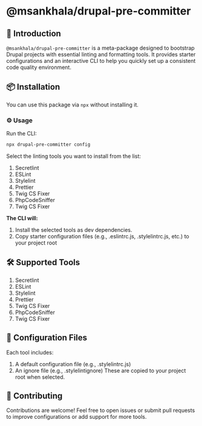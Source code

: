 # @msankhala/drupal-pre-committer

## 🧩 Introduction

`@msankhala/drupal-pre-committer` is a meta-package designed to bootstrap Drupal projects with essential linting and formatting tools. It provides starter configurations and an interactive CLI to help you quickly set up a consistent code quality environment.

## 📦 Installation

You can use this package via `npx` without installing it.

### ⚙️ Usage

Run the CLI:

```bash
npx drupal-pre-committer config
```

Select the linting tools you want to install from the list:

1. Secretlint
1. ESLint
1. Stylelint
1. Prettier
1. Twig CS Fixer
1. PhpCodeSniffer
1. Twig CS Fixer

**The CLI will:**

1. Install the selected tools as dev dependencies.
1. Copy starter configuration files (e.g., .eslintrc.js, .stylelintrc.js, etc.) to your project root

## 🛠️ Supported Tools

1. Secretlint
1. ESLint
1. Stylelint
1. Prettier
1. Twig CS Fixer
1. PhpCodeSniffer
1. Twig CS Fixer

## 📁 Configuration Files

Each tool includes:

1. A default configuration file (e.g., .stylelintrc.js)
1. An ignore file (e.g., .stylelintignore)
These are copied to your project root when selected.

## 🤝 Contributing

Contributions are welcome! Feel free to open issues or submit pull requests to improve configurations or add support for more tools.
